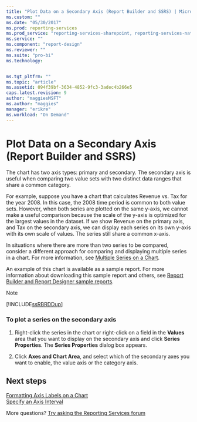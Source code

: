 ```yaml
---
title: "Plot Data on a Secondary Axis (Report Builder and SSRS) | Microsoft Docs"
ms.custom: ""
ms.date: "05/30/2017"
ms.prod: reporting-services
ms.prod_service: "reporting-services-sharepoint, reporting-services-native"
ms.service: ""
ms.component: "report-design"
ms.reviewer: ""
ms.suite: "pro-bi"
ms.technology: 


ms.tgt_pltfrm: ""
ms.topic: "article"
ms.assetid: 094f39bf-3634-4852-9fc3-3adec4b266e5
caps.latest.revision: 9
author: "maggiesMSFT"
ms.author: "maggies"
manager: "erikre"
ms.workload: "On Demand"
---
```


# Plot Data on a Secondary Axis (Report Builder and SSRS)

The chart has two axis types: primary and secondary. The secondary axis is useful when comparing two value sets with two distinct data ranges that share a common category.  
  
 For example, suppose you have a chart that calculates Revenue vs. Tax for the year 2008. In this case, the 2008 time period is common to both value sets. However, when both series are plotted on the same y-axis, we cannot make a useful comparison because the scale of the y-axis is optimized for the largest values in the dataset. If we show Revenue on the primary axis, and Tax on the secondary axis, we can display each series on its own y-axis with its own scale of values. The series still share a common x-axis.  
  
 In situations where there are more than two series to be compared, consider a different approach for comparing and displaying multiple series in a chart. For more information, see [Multiple Series on a Chart](../../reporting-services/report-design/multiple-series-on-a-chart-report-builder-and-ssrs.md).  
  
 An example of this chart is available as a sample report. For more information about downloading this sample report and others, see [Report Builder and Report Designer sample reports](http://go.microsoft.com/fwlink/?LinkId=198283).  
  
> [!NOTE]  
>  [!INCLUDE[ssRBRDDup](../../includes/ssrbrddup-md.md)]  
  
### To plot a series on the secondary axis  
  
1.  Right-click the series in the chart or right-click on a field in the **Values** area that you want to display on the secondary axis and click **Series Properties**. The **Series Properties** dialog box appears.  
  
2.  Click **Axes and Chart Area**, and select which of the secondary axes you want to enable, the value axis or the category axis.  

## Next steps

[Formatting Axis Labels on a Chart](../../reporting-services/report-design/formatting-axis-labels-on-a-chart-report-builder-and-ssrs.md)   
[Specify an Axis Interval](../../reporting-services/report-design/specify-an-axis-interval-report-builder-and-ssrs.md)  

More questions? [Try asking the Reporting Services forum](http://go.microsoft.com/fwlink/?LinkId=620231)
